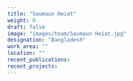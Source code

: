 ```yaml
---
title: "Saumaun Heiat"
weight: 0
draft: false
image: "images/team/Saumaun Heiat.jpg"
designation: "Bangladesh"
work_area: ""
location: ""
recent_publications:
recent_projects:
---
```



